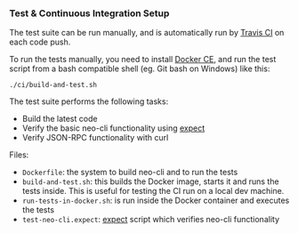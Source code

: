 ### Test & Continuous Integration Setup

The test suite can be run manually, and is automatically run by [Travis CI](https://travis-ci.org/neo-project/neo-cli) on each code push.

To run the tests manually, you need to install [Docker CE](https://www.docker.com/community-edition#/download), and run the test script from a bash compatible shell (eg. Git bash on Windows) like this:

    ./ci/build-and-test.sh

The test suite performs the following tasks:

* Build the latest code
* Verify the basic neo-cli functionality using [expect](https://linux.die.net/man/1/expect)
* Verify JSON-RPC functionality with curl

Files:

* `Dockerfile`: the system to build neo-cli and to run the tests
* `build-and-test.sh`: this builds the Docker image, starts it and runs the tests inside. This is useful for testing the CI run on a local dev machine.
* `run-tests-in-docker.sh`: is run inside the Docker container and executes the tests
* `test-neo-cli.expect`: [expect](https://linux.die.net/man/1/expect) script which verifies neo-cli functionality
